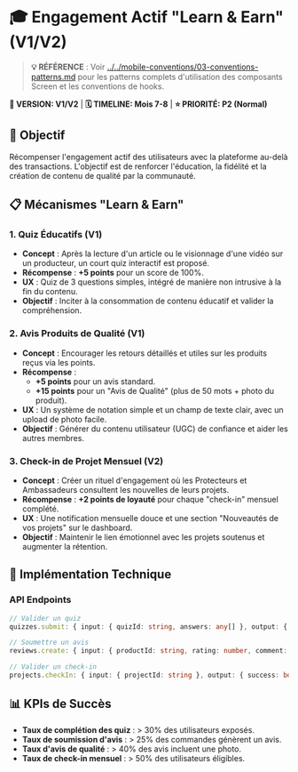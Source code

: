 # 🎓 Engagement Actif "Learn & Earn" (V1/V2)

> **💡 RÉFÉRENCE** : Voir [../../mobile-conventions/03-conventions-patterns.md](../../mobile-conventions/03-conventions-patterns.md) pour les patterns complets d'utilisation des composants Screen et les conventions de hooks.

**📍 VERSION: V1/V2** | **🗓️ TIMELINE: Mois 7-8** | **⭐️ PRIORITÉ: P2 (Normal)**

## 🎯 Objectif

Récompenser l'engagement actif des utilisateurs avec la plateforme au-delà des transactions. L'objectif est de renforcer l'éducation, la fidélité et la création de contenu de qualité par la communauté.

## 📋 Mécanismes "Learn & Earn"

### 1. Quiz Éducatifs (V1)
- **Concept** : Après la lecture d'un article ou le visionnage d'une vidéo sur un producteur, un court quiz interactif est proposé.
- **Récompense** : **+5 points** pour un score de 100%.
- **UX** : Quiz de 3 questions simples, intégré de manière non intrusive à la fin du contenu.
- **Objectif** : Inciter à la consommation de contenu éducatif et valider la compréhension.

### 2. Avis Produits de Qualité (V1)
- **Concept** : Encourager les retours détaillés et utiles sur les produits reçus via les points.
- **Récompense** :
    - **+5 points** pour un avis standard.
    - **+15 points** pour un "Avis de Qualité" (plus de 50 mots + photo du produit).
- **UX** : Un système de notation simple et un champ de texte clair, avec un upload de photo facile.
- **Objectif** : Générer du contenu utilisateur (UGC) de confiance et aider les autres membres.

### 3. Check-in de Projet Mensuel (V2)
- **Concept** : Créer un rituel d'engagement où les Protecteurs et Ambassadeurs consultent les nouvelles de leurs projets.
- **Récompense** : **+2 points de loyauté** pour chaque "check-in" mensuel complété.
- **UX** : Une notification mensuelle douce et une section "Nouveautés de vos projets" sur le dashboard.
- **Objectif** : Maintenir le lien émotionnel avec les projets soutenus et augmenter la rétention.

## 🔧 Implémentation Technique

### API Endpoints
```typescript
// Valider un quiz
quizzes.submit: { input: { quizId: string, answers: any[] }, output: { success: boolean, pointsEarned: number } }

// Soumettre un avis
reviews.create: { input: { productId: string, rating: number, comment: string, photo?: file }, output: { review: Review, pointsEarned: number } }

// Valider un check-in
projects.checkIn: { input: { projectId: string }, output: { success: boolean, pointsEarned: number } }
```

## 📊 KPIs de Succès
- **Taux de complétion des quiz** : > 30% des utilisateurs exposés.
- **Taux de soumission d'avis** : > 25% des commandes génèrent un avis.
- **Taux d'avis de qualité** : > 40% des avis incluent une photo.
- **Taux de check-in mensuel** : > 50% des utilisateurs éligibles.
